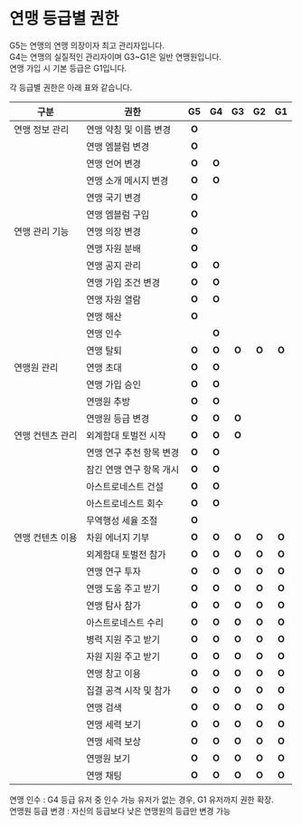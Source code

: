# 연맹 등급별 권한

G5는 연맹의 연맹 의장이자 최고 관리자입니다.
<br>
G4는 연맹의 실질적인 관리자이며 G3~G1은 일반 연맹원입니다.
<br>
연맹 가입 시 기본 등급은 G1입니다.


각 등급별 권한은 아래 표와 같습니다.

| 구분 | 권한 | G5 | G4 | G3 | G2 | G1 |
| - | - |:-:|:-:|:-:|:-:|:-:|
| 연맹 정보 관리	| 연맹 약칭 및 이름 변경 | **O** |  |  |  |  |
|  | 연맹 엠블럼 변경 | **O** |  |  |  |  |
|  | 연맹 언어 변경 | **O** | **O** |  |  |  |
|  | 연맹 소개 메시지 변경 | **O** | **O** |  |  |  |
|  | 연맹 국기 변경 | **O** |  |  |  |  | 
|  | 연맹 엠블럼 구입 | **O** |  |  |  |  | 
| 연맹 관리 기능 | 연맹 의장 변경 | **O** |  |  |  |  | 
|  | 연맹 자원 분배 | **O** |  |  |  |  | 
|  | 연맹 공지 관리 | **O** | **O** |  |  |  | 
|  | 연맹 가입 조건 변경 | **O** | **O** |  |  |  | 
|  | 연맹 자원 열람 | **O** | **O** |  |  |  | 
|  | 연맹 해산 | **O** |  |  |  |  | 
|  | 연맹 인수 |  | **O** |  |  |  | 
|  | 연맹 탈퇴 | **O** | **O** | **O** | **O** | **O** | 
| 연맹원 관리 | 연맹 초대 | **O** | **O** |  |  |  | 
|  | 연맹 가입 승인 | **O** | **O** |  |  |  | 
|  | 연맹원 추방 | **O** | **O** |  |  |  | 
|  | 연맹원 등급 변경 | **O** | **O** | **O** |  |  | 
| 연맹 컨텐츠 관리 | 외계함대 토벌전 시작 | **O** | **O** | **O** |  |  | 
|  | 연맹 연구 추천 항목 변경 | **O** | **O** |  |  |  | 
|  | 잠긴 연맹 연구 항목 개시 | **O** | **O** |  |  |  | 
|  | 아스트로네스트 건설 | **O** | **O** |  |  |  | 
|  | 아스트로네스트 회수 | **O** | **O** |  |  |  | 
|  | 무역행성 세율 조절 | **O** |  |  |  |  | 
| 연맹 컨텐츠 이용 | 차원 에너지 기부 | **O** | **O** | **O** | **O** | **O** | 
|  | 외계함대 토벌전 참가 | **O** | **O** | **O** | **O** | **O** | 
|  | 연맹 연구 투자 | **O** | **O** | **O** | **O** | **O** | 
|  | 연맹 도움 주고 받기 | **O** | **O** | **O** | **O** | **O** | 
|  | 연맹 탐사 참가 | **O** | **O** | **O** | **O** | **O** | 
|  | 아스트로네스트 수리 | **O** | **O** | **O** | **O** | **O** | 
|  | 병력 지원 주고 받기 | **O** | **O** | **O** | **O** | **O** | 
|  | 자원 지원 주고 받기 | **O** | **O** | **O** | **O** | **O** | 
|  | 연맹 창고 이용 | **O** | **O** | **O** | **O** | **O** | 
|  | 집결 공격 시작 및 참가 | **O** | **O** | **O** | **O** | **O** | 
|  | 연맹 검색 | **O** | **O** | **O** | **O** | **O** | 
|  | 연맹 세력 보기 | **O** | **O** | **O** | **O** | **O** | 
|  | 연맹 세력 보상 | **O** | **O** | **O** | **O** | **O** | 
|  | 연맹원 보기 | **O** | **O** | **O** | **O** | **O** | 
|  | 연맹 채팅 | **O** | **O** | **O** | **O** | **O** | 

연맹 인수 : G4 등급 유저 중 인수 가능 유저가 없는 경우, G1 유저까지 권한 확장.
<br>
연맹원 등급 변경 : 자신의 등급보다 낮은 연맹원의 등급만 변경 가능
 